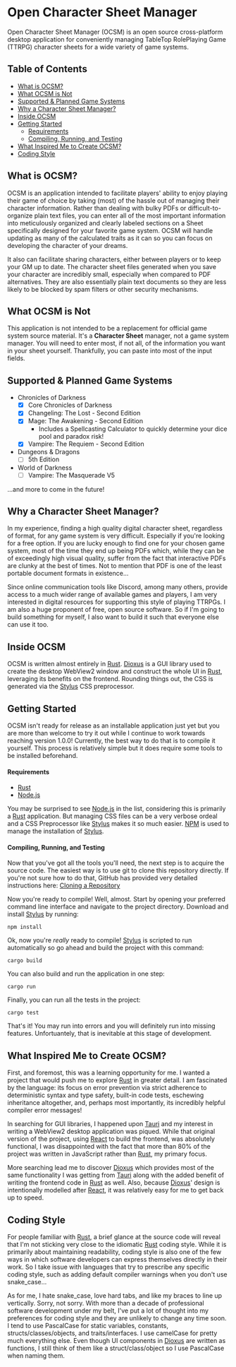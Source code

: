 # Open Character Sheet Manager

Open Character Sheet Manager (OCSM) is an open source cross-platform desktop application for conveniently managing TableTop RolePlaying Game (TTRPG) character sheets for a wide variety of game systems.

<!-- non-functional while the project is private
![GitHub](https://img.shields.io/github/license/nemesisx00/ocsm)
![GitHub package.json version](https://img.shields.io/github/package-json/v/nemesisx00/ocsm)
![GitLab Release (latest by SemVer)](https://img.shields.io/gitlab/v/release/nemesisx00/ocsm)
-->

## Table of Contents

- [What is OCSM?](https://github.com/nemesisx00/ocsm#what-is-ocsm)
- [What OCSM is Not](https://github.com/nemesisx00/ocsm#what-ocsm-is-not)
- [Supported & Planned Game Systems](https://github.com/nemesisx00/ocsm#supported--planned-game-systems)
- [Why a Character Sheet Manager?](https://github.com/nemesisx00/ocsm#why-a-character-sheet-manager)
- [Inside OCSM](https://github.com/nemesisx00/ocsm#inside-ocsm)
- [Getting Started](https://github.com/nemesisx00/ocsm#getting-started)
	- [Requirements](https://github.com/nemesisx00/ocsm#requirements)
	- [Compiling, Running, and Testing](https://github.com/nemesisx00/ocsm#compiling-running-and-testing)
- [What Inspired Me to Create OCSM?](https://github.com/nemesisx00/ocsm#what-inspired-me-to-create-ocsm)
- [Coding Style](https://github.com/nemesisx00/ocsm#coding-style)

## What is OCSM?

OCSM is an application intended to facilitate players' ability to enjoy playing their game of choice by taking (most) of the hassle out of managing their character information. Rather than dealing with bulky PDFs or difficult-to-organize plain text files, you can enter all of the most important information into meticulously organized and clearly labeled sections on a Sheet specifically designed for your favorite game system. OCSM will handle updating as many of the calculated traits as it can so you can focus on developing the character of your dreams.

It also can facilitate sharing characters, either between players or to keep your GM up to date. The character sheet files generated when you save your character are incredibly small, especially when compared to PDF alternatives. They are also essentially plain text documents so they are less likely to be blocked by spam filters or other security mechanisms.

## What OCSM is Not

This application is not intended to be a replacement for official game system source material. It's a **Character Sheet** manager, not a game system manager. You will need to enter most, if not all, of the information you want in your sheet yourself. Thankfully, you can paste into most of the input fields.

## Supported & Planned Game Systems

- Chronicles of Darkness
	- [x] Core Chronicles of Darkness
	- [x] Changeling: The Lost - Second Edition
	- [x] Mage: The Awakening - Second Edition
		- Includes a Spellcasting Calculator to quickly determine your dice pool and paradox risk!
	- [x] Vampire: The Requiem - Second Edition
- Dungeons & Dragons
	- [ ] 5th Edition
- World of Darkness
	- [ ] Vampire: The Masquerade V5

...and more to come in the future!

## Why a Character Sheet Manager?

In my experience, finding a high quality digital character sheet, regardless of format, for any game system is very difficult. Especially if you're looking for a free option. If you are lucky enough to find one for your chosen game system, most of the time they end up being PDFs which, while they can be of exceedingly high visual quality, suffer from the fact that interactive PDFs are clunky at the best of times. Not to mention that PDF is one of the least portable document formats in existence...

Since online communication tools like Discord, among many others, provide access to a much wider range of available games and players, I am very interested in digital resources for supporting this style of playing TTRPGs. I am also a huge proponent of free, open source software. So if I'm going to build something for myself, I also want to build it such that everyone else can use it too.

## Inside OCSM

OCSM is written almost entirely in [Rust](https://www.rust-lang.org/). [Dioxus](https://dioxuslabs.com/) is a GUI library used to create the desktop WebView2 window and construct the whole UI in [Rust](https://www.rust-lang.org/), leveraging its benefits on the frontend. Rounding things out, the CSS is generated via the [Stylus](https://stylus-lang.com/) CSS preprocessor.

## Getting Started

OCSM isn't ready for release as an installable application just yet but you are more than welcome to try it out while I continue to work towards reaching version 1.0.0! Currently, the best way to do that is to compile it yourself. This process is relatively simple but it does require some tools to be installed beforehand.

#### Requirements

- [Rust](https://www.rust-lang.org/)
- [Node.js](https://nodejs.org)

You may be surprised to see [Node.js](https://nodejs.org) in the list, considering this is primarily a [Rust](https://www.rust-lang.org/) application. But managing CSS files can be a very verbose ordeal and a CSS Preprocessor like [Stylus](https://stylus-lang.com/) makes it so much easier. [NPM](https://www.npmjs.com) is used to manage the installation of [Stylus](https://stylus-lang.com/).

#### Compiling, Running, and Testing

Now that you've got all the tools you'll need, the next step is to acquire the source code. The easiest way is to use git to clone this repository directly. If you're not sure how to do that, GitHub has provided very detailed instructions here: [Cloning a Repository](https://docs.github.com/en/repositories/creating-and-managing-repositories/cloning-a-repository)

Now you're ready to compile! Well, almost. Start by opening your preferred command line interface and navigate to the project directory. Download and install [Stylus](https://stylus-lang.com/) by running:
```
npm install
```

Ok, now you're *really* ready to compile! [Stylus](https://stylus-lang.com/) is scripted to run automatically so go ahead and build the project with this command:
```
cargo build
```

You can also build and run the application in one step:
```
cargo run
```

Finally, you can run all the tests in the project:
```
cargo test
```

That's it! You may run into errors and you will definitely run into missing features. Unfortuantely, that is inevitable at this stage of development.

## What Inspired Me to Create OCSM?

First, and foremost, this was a learning opportunity for me. I wanted a project that would push me to explore [Rust](https://www.rust-lang.org/) in greater detail. I am fascinated by the language: its focus on error prevention via strict adherence to deterministic syntax and type safety, built-in code tests, eschewing inheritance altogether, and, perhaps most importantly, its incredibly helpful compiler error messages!

In searching for GUI libraries, I happened upon [Tauri](https://tauri.studio) and my interest in writing a WebView2 desktop application was piqued. While that original version of the project, using [React](https://reactjs.org) to build the frontend, was absolutely functional, I was disappointed with the fact that more than 80% of the project was written in JavaScript rather than [Rust](https://www.rust-lang.org/), my primary focus.

More searching lead me to discover [Dioxus](https://dioxuslabs.com/) which provides most of the same functionality I was getting from [Tauri](https://tauri.studio/) along with the added benefit of writing the frontend code in [Rust](https://www.rust-lang.org/) as well. Also, because [Dioxus](https://dioxuslabs.com/)' design is intentionally modelled after [React](https://reactjs.org), it was relatively easy for me to get back up to speed.

## Coding Style

For people familiar with [Rust](https://www.rust-lang.org/), a brief glance at the source code will reveal that I'm not sticking very close to the idiomatic [Rust](https://www.rust-lang.org/) coding style. While it is primarily about maintaining readability, coding style is also one of the few ways in which software developers can express themselves directly in their work. So I take issue with languages that try to prescribe any specific coding style, such as adding default compiler warnings when you don't use snake_case...

As for me, I hate snake_case, love hard tabs, and like my braces to line up vertically. Sorry, not sorry. With more than a decade of professional software development under my belt, I've put a lot of thought into my preferences for coding style and they are unlikely to change any time soon. I tend to use PascalCase for static variables, constants, structs/classes/objects, and traits/interfaces. I use camelCase for pretty much everything else. Even though UI components in [Dioxus](https://dioxuslabs.com/) are written as functions, I still think of them like a struct/class/object so I use PascalCase when naming them.
